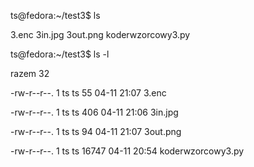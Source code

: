 ts@fedora:~/test3$ ls

3.enc  3in.jpg  3out.png  koderwzorcowy3.py

ts@fedora:~/test3$ ls -l 

razem 32

-rw-r--r--. 1 ts ts    55 04-11 21:07 3.enc

-rw-r--r--. 1 ts ts   406 04-11 21:06 3in.jpg

-rw-r--r--. 1 ts ts    94 04-11 21:07 3out.png

-rw-r--r--. 1 ts ts 16747 04-11 20:54 koderwzorcowy3.py

